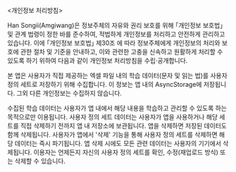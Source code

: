  <개인정보 처리방침> 

  Han Songii(Amgiwang)은 정보주체의 자유와 권리 보호를 위해 ｢개인정보 보호법｣ 및 관계 법령이
정한 바를 준수하여, 적법하게 개인정보를 처리하고 안전하게 관리하고 있습니다. 이에 ｢개인정보 보호법｣ 제30조
에 따라 정보주체에게 개인정보의 처리와 보호에 관한 절차 및 기준을 안내하고, 이와 관련한 고충을 신속하고 
원활하게 처리할 수 있도록 하기 위하여 다음과 같이 개인정보 처리방침을 수립·공개합니다.

본 앱은 사용자가 직접 제공하는 엑셀 파일 내의 학습 데이터(문자 및 읽는 법)를 사용자 정의 세트로 저장하기 위해 수집합니다. 이 정보는 앱 내의 AsyncStorage에 저장됩니다. 그외 다른 개인정보는 수집하지 않습니다. 

수집된 학습 데이터는 사용자가 앱 내에서 해당 내용을 학습하고 관리할 수 있도록 하는 목적으로만 이용됩니다.
사용자 정의 세트 데이터는 사용자가 앱을 사용하거나 해당 세트를 직접 삭제하기 전까지 앱 내 저장소에 보관됩니다. 앱을 삭제하면 저장된 데이터도 함께 삭제됩니다.
사용자가 앱에서 '삭제' 기능을 통해 사용자 정의 세트를 삭제하면 해당 데이터는 즉시 파기됩니다. 앱 삭제 시에도 모든 관련 데이터는 사용자의 기기에서 삭제됩니다.
이용자는 언제든지 자신의 사용자 정의 세트를 확인, 수정(재업로드 방식) 또는 삭제할 수 있습니다.
